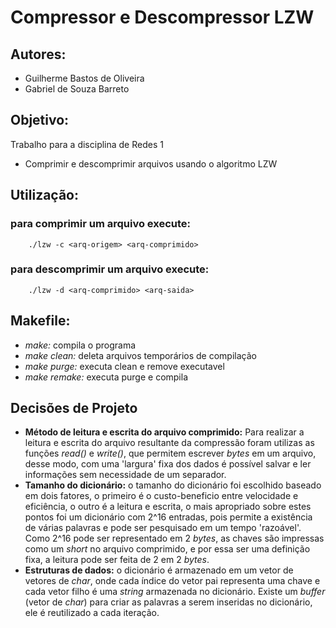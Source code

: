 # Compressor e Descompressor LZW

## Autores:
- Guilherme Bastos de Oliveira
- Gabriel de Souza Barreto

## Objetivo:
Trabalho para a disciplina de Redes 1
- Comprimir e descomprimir arquivos usando o algoritmo LZW

## Utilização:
### para comprimir um arquivo execute:
```
	./lzw -c <arq-origem> <arq-comprimido>
```
### para descomprimir um arquivo execute:
```
	./lzw -d <arq-comprimido> <arq-saida>
```

## Makefile:
- *make:* compila o programa
- *make clean:* deleta arquivos temporários de compilação
- *make purge:* executa clean e remove executavel
- *make remake:* executa purge e compila

## Decisões de Projeto
- __Método de leitura e escrita do arquivo comprimido:__ Para realizar a leitura e escrita do arquivo resultante da compressão foram utilizas as funções *read()* e *write()*, que permitem escrever *bytes* em um arquivo, desse modo, com uma 'largura' fixa dos dados é possível salvar e ler informações sem necessidade de um separador.
- __Tamanho do dicionário:__ o tamanho do dicionário foi escolhido baseado em dois fatores, o primeiro é o custo-beneficio entre velocidade e eficiência, o outro é a leitura e escrita, o mais apropriado sobre estes pontos foi um dicionário com 2^16 entradas, pois permite a existência de várias palavras e pode ser pesquisado em um tempo 'razoável'. Como 2^16 pode ser representado em 2 *bytes*, as chaves são impressas como um *short* no arquivo comprimido, e por essa ser uma definição fixa, a leitura pode ser feita de 2 em 2 *bytes*.
- __Estruturas de dados:__ o dicionário é armazenado em um vetor de vetores de *char*, onde cada índice do vetor pai representa uma chave e cada vetor filho é uma *string* armazenada no dicionário. Existe um *buffer* (vetor de *char*) para criar as palavras a serem inseridas no dicionário, ele é reutilizado a cada iteração.
